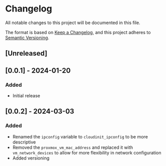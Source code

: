 # Changelog
All notable changes to this project will be documented in this file.

The format is based on [Keep a Changelog](https://keepachangelog.com/en/1.0.0/), and this project adheres to [Semantic Versioning](https://semver.org/spec/v2.0.0.html).

## [Unreleased]

## [0.0.1] - 2024-01-20
### Added
- Initial release

## [0.0.2] - 2024-03-03
### Added
- Renamed the `ipconfig` variable to `cloudinit_ipconfig` to be more descriptive
- Removed the `proxmox_vm_mac_address` and replaced it with `vm_network_devices` to allow for more flexibility in network configuration
- Added versioning

